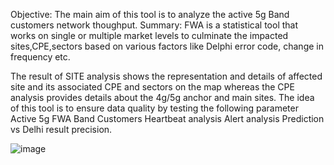 Objective: 
The main aim of this tool is to analyze the active 5g Band customers network thoughput.
Summary:
FWA is a statistical tool that works on single or multiple market levels to culminate the impacted sites,CPE,sectors based on various factors like Delphi error code, change in frequency etc.


The result of SITE analysis shows the representation and details of affected site and its associated CPE and sectors on the map whereas the CPE analysis provides details about the 4g/5g anchor and main sites.
The idea of this tool is to ensure data quality by testing the following parameter
                      Active 5g FWA Band Customers
	      Heartbeat analysis
	       Alert analysis
	       Prediction vs Delhi result precision.
 
![image](https://user-images.githubusercontent.com/58075995/229466335-5a604eb6-b5ea-4158-8a98-c746b89f394c.png)
